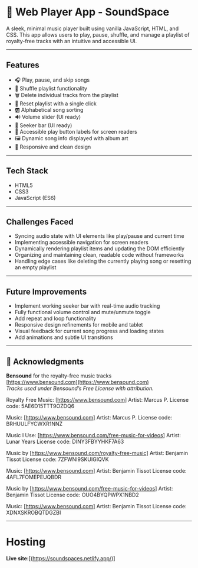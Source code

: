 # 🎵 Web Player App - SoundSpace

A sleek, minimal music player built using vanilla JavaScript, HTML, and CSS. This app allows users to play, pause, shuffle, and manage a playlist of royalty-free tracks with an intuitive and accessible UI.

---

## Features

- 🎧 Play, pause, and skip songs
- 🔀 Shuffle playlist functionality
- 🗑 Delete individual tracks from the playlist
- 🔄 Reset playlist with a single click
- 🆎 Alphabetical song sorting
- 🔊 Volume slider (UI ready)
- 📍 Seeker bar (UI ready)
- 🦻 Accessible play button labels for screen readers
- 🖼 Dynamic song info displayed with album art
- 🎨 Responsive and clean design

---

## Tech Stack

- HTML5
- CSS3
- JavaScript (ES6)

---

## Challenges Faced

- Syncing audio state with UI elements like play/pause and current time
- Implementing accessible navigation for screen readers
- Dynamically rendering playlist items and updating the DOM efficiently
- Organizing and maintaining clean, readable code without frameworks
- Handling edge cases like deleting the currently playing song or resetting an empty playlist

---

## Future Improvements

- Implement working seeker bar with real-time audio tracking
- Fully functional volume control and mute/unmute toggle
- Add repeat and loop functionality
- Responsive design refinements for mobile and tablet
- Visual feedback for current song progress and loading states
- Add animations and subtle UI transitions

---

## 🙏 Acknowledgments

**Bensound** for the royalty-free music tracks  
 [https://www.bensound.com](https://www.bensound.com)  
 _Tracks used under Bensound’s Free License with attribution._

Royalty Free Music: [https://www.bensound.com]
Artist: Marcus P.
License code: 5AE6D15TTT9OZDQ6

Music: [https://www.bensound.com]
Artist: Marcus P.
License code: BRHUULFYCWXR1NNZ

Music I Use: [https://www.bensound.com/free-music-for-videos]
Artist: Lunar Years
License code: DINY3FBYYHKF7A63

Music by [https://www.bensound.com/royalty-free-music]
Artist: Benjamin Tissot
License code: 7ZFWNI9SKUIGIQVK

Music: [https://www.bensound.com]
Artist: Benjamin Tissot
License code: 4AFL7FOMEPEUQBDR

Music by [https://www.bensound.com/free-music-for-videos]
Artist: Benjamin Tissot
License code: OUO4BYQPWPX1NBD2

Music: [https://www.bensound.com]
Artist: Benjamin Tissot
License code: XDNXSKROBQTDGZBI

---

# Hosting

**Live site:**[(https://soundspaces.netlify.app/)]
